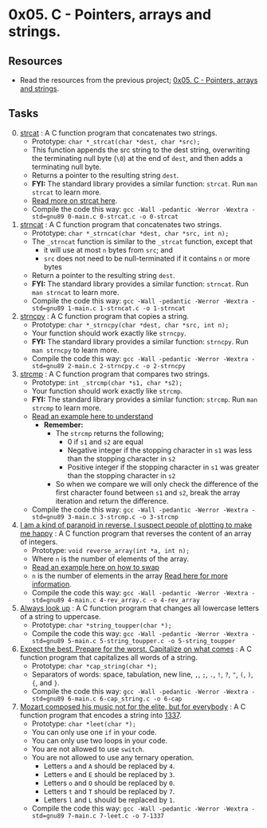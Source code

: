 # 0x05. C - Pointers, arrays and strings.

## Resources

- Read the resources from the previous project; [0x05. C - Pointers, arrays and strings](../0x05-pointers_arrays_strings#resources).

## Tasks

0. [strcat](./0-strcat.c) : A C function program that concatenates two strings.
	- Prototype: `char *_strcat(char *dest, char *src);`
	- This function appends the src string to the dest string, overwriting the terminating null byte (`\0`) at the end of `dest`, and then adds a terminating null byte.
	- Returns a pointer to the resulting string `dest`.
	- **FYI:** The standard library provides a similar function: `strcat`. Run `man strcat` to learn more.
	- [Read more on strcat here](https://www.holbertonschool.com/coding-resource-strcat-in-c).
	- Compile the code this way: `gcc -Wall -pedantic -Werror -Wextra -std=gnu89 0-main.c 0-strcat.c -o 0-strcat`
1. [strncat](./1-strncat.c) : A C function program that concatenates two strings.
	- Prototype: `char *_strncat(char *dest, char *src, int n);`
	- The `_strncat` function is similar to the `_strcat` function, except that
		- it will use at most `n` bytes from `src`; and
		- `src` does not need to be null-terminated if it contains `n` or more bytes
	- Return a pointer to the resulting string `dest`.
	- **FYI:** The standard library provides a similar function: `strncat`. Run `man strncat` to learn more.
	- Compile the code this way: `gcc -Wall -pedantic -Werror -Wextra -std=gnu89 1-main.c 1-strncat.c -o 1-strncat`
2. [strncpy](./2-strncpy.c) : A C function program that copies a string.
	- Prototype: `char *_strncpy(char *dest, char *src, int n);`
	- Your function should work exactly like `strncpy`.
	- **FYI:**  The standard library provides a similar function: `strncpy`. Run `man strncpy` to learn more.
	- Compile the code this way: `gcc -Wall -pedantic -Werror -Wextra -std=gnu89 2-main.c 2-strncpy.c -o 2-strncpy`
3. [strcmp](./3-strcmp.c) : A C function program that compares two strings.
	- Prototype: `int _strcmp(char *s1, char *s2);`
	- Your function should work exactly like `strcmp`.
	- **FYI:** The standard library provides a similar function: `strcmp`. Run `man strcmp` to learn more.
	- [Read an example here to understand](https://www.studytonight.com/c/programs/string/strcmp()-function)
		- **Remember:**
			- The `strcmp` returns the following;
				- 0 if `s1` and `s2` are equal
				- Negative integer if the stopping character in `s1` was less than the stopping character in `s2`
				- Positive integer if the stopping character in `s1` was greater than the stopping character in `s2`
			- So when we compare we will only check the difference of the first character found between `s1` and `s2`, break the array iteration and return the difference.
	- Compile the code this way: `gcc -Wall -pedantic -Werror -Wextra -std=gnu89 3-main.c 3-strcmp.c -o 3-strcmp`
4. [I am a kind of paranoid in reverse. I suspect people of plotting to make me happy](./4-rev_array.c) : A C function program that reverses the content of an array of integers.
	- Prototype: `void reverse_array(int *a, int n);`
	- Where `n` is the number of elements of the array.
	- [Read an example here on how to swap](https://www.geeksforgeeks.org/write-a-program-to-reverse-an-array-or-string/)
	- `n` is the number of elements in the array [Read here for more information](https://stackoverflow.com/questions/37538/how-do-i-determine-the-size-of-my-array-in-c).
	- Compile the code this way: `gcc -Wall -pedantic -Werror -Wextra -std=gnu89 4-main.c 4-rev_array.c -o 4-rev_array`
5. [Always look up](5-string_toupper.c) : A C function program that changes all lowercase letters of a string to uppercase.
	- Prototype: `char *string_toupper(char *);`
	- Compile the code this way: `gcc -Wall -pedantic -Werror -Wextra -std=gnu89 5-main.c 5-string_toupper.c -o 5-string_toupper`
6. [Expect the best. Prepare for the worst. Capitalize on what comes](./6-cap_string.c) : A C function program that capitalizes all words of a string.
	- Prototype: `char *cap_string(char *);`
	- Separators of words: space, tabulation, new line, `,`, `;`, `.`, `!`, `?`, `"`, `(`, `)`, `{`, and `}`.
	- Compile the code this way: `gcc -Wall -pedantic -Werror -Wextra -std=gnu89 6-main.c 6-cap_string.c -o 6-cap`
7. [Mozart composed his music not for the elite, but for everybody](./7-leet.c) : A C function program that encodes a string into [1337](https://en.wikipedia.org/wiki/Leet).
	- Prototype: `char *leet(char *);`
	- You can only use one `if` in your code.
	- You can only use two loops in your code.
	- You are not allowed to use `switch`.
	- You are not allowed to use any ternary operation.
		- Letters `a` and `A` should be replaced by `4`.
		- Letters `e` and `E` should be replaced by `3`.
		- Letters `o` and `O` should be replaced by `0`.
		- Letters `t` and `T` should be replaced by `7`.
		- Letters `l` and `L` should be replaced by `1`.
	- Compile the code this way: `gcc -Wall -pedantic -Werror -Wextra -std=gnu89 7-main.c 7-leet.c -o 7-1337`

